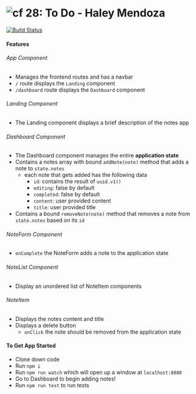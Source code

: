 ![cf](http://i.imgur.com/7v5ASc8.png) 28: To Do - Haley Mendoza
===

[![Build Status](https://travis-ci.com/hjmendoza/28-routing-and-testing.svg?branch=master)](https://travis-ci.com/hjmendoza/28-routing-and-testing)


#### Features
###### App Component
* Manages the frontend routes and has a navbar
* `/` route displays the `Landing` component
* `/dashboard` route displays the `Dashboard` component

###### Landing Component
* The Landing component displays a brief description of the notes app

###### Dashboard Component 
* The Dashboard component manages the entire **application state**
* Contains a notes array with bound `addNote(note)` method that adds a note to `state.notes`
  * each note that gets added has the following data
    * `id`: contains the result of `uuid.v1()`
    * `editing`: false by default
    * `completed`: false by default
    * `content`: user provided content
    * `title`: user provided title
* Contains a bound `removeNote(note)` method that removes a note from `state.notes` based on its `id`

###### NoteForm Component
* `onComplete` the NoteForm adds a note to the application state

###### NoteList Component 
* Display an unordered list of NoteItem components

###### NoteItem
* Displays the notes content and title
* Displays a delete button
  * `onClick` the note should be removed from the application state

#### To Get App Started
* Clone down code
* Run `npm i`
* Run `npm run watch` which will open up a window at `localhost:8080`
* Go to Dashboard to begin adding notes!
* Run `npm run test` to run tests